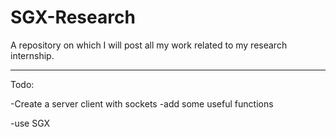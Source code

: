 # SGX-Research
A repository on which I will post all my work related to my research internship.


*****************

Todo:

-Create a server client with sockets
-add some useful functions

-use SGX

